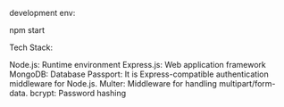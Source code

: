 development env:

npm start

Tech Stack:

Node.js: Runtime environment
Express.js: Web application framework
MongoDB: Database
Passport: It is Express-compatible authentication middleware for Node.js.
Multer: Middleware for handling multipart/form-data.
bcrypt: Password hashing

